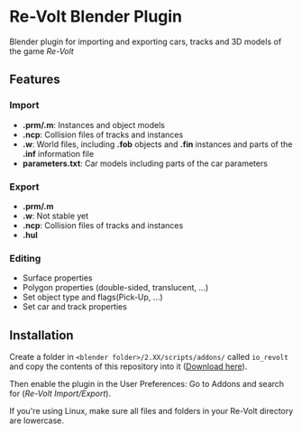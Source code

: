 # Re-Volt Blender Plugin

Blender plugin for importing and exporting cars, tracks and 3D models of the game _Re-Volt_

## Features
### Import
+ **.prm/.m**: Instances and object models
+ **.ncp**: Collision files of tracks and instances
+ **.w**: World files, including **.fob** objects and **.fin** instances and parts of the **.inf** information file
+ **parameters.txt**: Car models including parts of the car parameters

### Export
+ **.prm/.m**
+ **.w**: Not stable yet
+ **.ncp**: Collision files of tracks and instances
+ **.hul**

### Editing
+ Surface properties
+ Polygon properties (double-sided, translucent, ...)
+ Set object type and flags(Pick-Up, ...)
+ Set car and track properties

## Installation
Create a folder in `<blender folder>/2.XX/scripts/addons/` called `io_revolt` and copy the contents of this repository into it ([Download here](http://github.com/NiklasHassdal/io_revolt/archive/master.zip)).  

Then enable the plugin in the User Preferences: Go to Addons and search for (_Re-Volt Import/Export_).  

If you're using Linux, make sure all files and folders in your Re-Volt directory are lowercase.